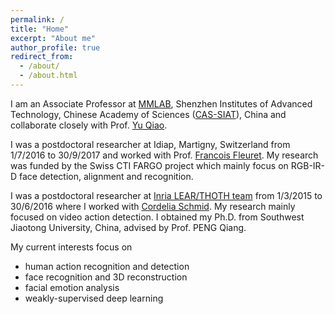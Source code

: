 ```yaml
---
permalink: /
title: "Home"
excerpt: "About me"
author_profile: true
redirect_from: 
  - /about/
  - /about.html
---
```


I am an Associate Professor at [MMLAB](mmlab.siat.ac.cn), Shenzhen Institutes of Advanced Technology, Chinese Academy of Sciences ([CAS-SIAT](http://www.siat.cas.cn/)), China and collaborate closely with Prof. [Yu Qiao](http://mmlab.siat.ac.cn/yuqiao/index.html).

I was a postdoctoral researcher at Idiap, Martigny, Switzerland from 1/7/2016 to 30/9/2017 and worked with Prof. [Francois Fleuret](http://www.idiap.ch/~fleuret/). My research was funded by the Swiss CTI FARGO project which mainly focus on RGB-IR-D face detection, alignment and recognition. 

I was a postdoctoral researcher at [Inria LEAR/THOTH team](http://lear.inrialpes.fr/) from 1/3/2015 to 30/6/2016 where I worked with [Cordelia Schmid](http://lear.inrialpes.fr/people/schmid/). My research mainly focused on video action detection.
I obtained my Ph.D. from Southwest Jiaotong University, China, advised by Prof. PENG Qiang.

My current interests focus on

* human action recognition and detection
* face recognition and 3D reconstruction
* facial emotion analysis
* weakly-supervised deep learning  
